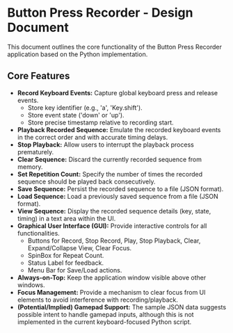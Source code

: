 # Button Press Recorder - Design Document

This document outlines the core functionality of the Button Press Recorder application based on the Python implementation.

## Core Features

*   **Record Keyboard Events:** Capture global keyboard press and release events.
    *   Store key identifier (e.g., 'a', 'Key.shift').
    *   Store event state ('down' or 'up').
    *   Store precise timestamp relative to recording start.
*   **Playback Recorded Sequence:** Emulate the recorded keyboard events in the correct order and with accurate timing delays.
*   **Stop Playback:** Allow users to interrupt the playback process prematurely.
*   **Clear Sequence:** Discard the currently recorded sequence from memory.
*   **Set Repetition Count:** Specify the number of times the recorded sequence should be played back consecutively.
*   **Save Sequence:** Persist the recorded sequence to a file (JSON format).
*   **Load Sequence:** Load a previously saved sequence from a file (JSON format).
*   **View Sequence:** Display the recorded sequence details (key, state, timing) in a text area within the UI.
*   **Graphical User Interface (GUI):** Provide interactive controls for all functionalities.
    *   Buttons for Record, Stop Record, Play, Stop Playback, Clear, Expand/Collapse View, Clear Focus.
    *   SpinBox for Repeat Count.
    *   Status Label for feedback.
    *   Menu Bar for Save/Load actions.
*   **Always-on-Top:** Keep the application window visible above other windows.
*   **Focus Management:** Provide a mechanism to clear focus from UI elements to avoid interference with recording/playback.
*   **(Potential/Implied) Gamepad Support:** The sample JSON data suggests possible intent to handle gamepad inputs, although this is not implemented in the current keyboard-focused Python script. 